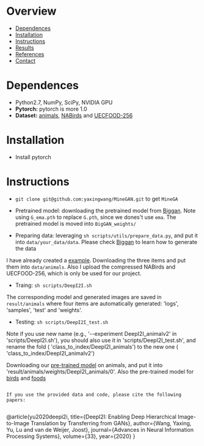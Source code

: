 # Overview 
- [Dependences](#dependences)
- [Installation](#installtion)
- [Instructions](#instructions)
- [Results](#results)
- [References](#references)
- [Contact](#contact)
# Dependences 
- Python2.7, NumPy, SciPy, NVIDIA GPU
- **Pytorch:** pytorch is more 1.0
- **Dataset:** [animals](https://github.com/NVlabs/FUNIT), [NABirds](https://dl.allaboutbirds.org/nabirds) and [UECFOOD-256](http://foodcam.mobi/dataset256.html) 

# Installation 
- Install pytorch
# Instructions

- `git clone git@github.com:yaxingwang/MineGAN.git` to get `MineGA`

- Pretrained model: downloading the pretrained model from [Biggan](https://github.com/ajbrock/BigGAN-PyTorch). Note using `G_ema.pth` to replace `G.pth`, since we dones't use `ema`. The pretrained model is moved into `BigGAN_weights/` 


- Preparing data: leveraging  `sh scripts/utils/prepare_data.py`, and put it into `data/your_data/data`. Please check [Biggan](https://github.com/ajbrock/BigGAN-PyTorch) to learn how to generate the data 

I have already created a [example](https://drive.google.com/drive/folders/1Wvmz_SHlJekHjuC4UJCncxdcJsYlwcCb?usp=sharing). Downloading the three items and put them into `data/animals`. Also I upload the compressed NABirds and UECFOOD-256, which is only be used for our project.  

- Traing: ```sh scripts/DeepI2I.sh```

The corresponding model and generated images are saved in   `result/animals` where four items are automatically generated: 'logs', 'samples', 'test' and 'weights'.  


- Testing: ```sh scripts/DeepI2I_test.sh```

Note if you use new name (e.g., '--experiment DeepI2I_animalv2' in 'scripts/DeepI2I.sh'), you should also use it in  'scripts/DeepI2I_test.sh', and rename the  fold ( 'class_to_index/DeepI2I_animals') to the new one ( 'class_to_index/DeepI2I_animalv2') 

Downloading  our [pre-trained model](https://drive.google.com/drive/folders/19pSSiNDmebtm17ymw3tYe5V5G9wI6RHR?usp=sharing) on animals, and put it into 'result/animals/weights/DeepI2I_animals/0'. Also the pre-trained model for [birds](https://drive.google.com/drive/folders/1gZpkFzLp9w8X1PsTiqPrPJWll5DgX2XP?usp=sharing) and [foods](updating)


```

If you use the provided data and code, please cite the following papers:
 
```

@article{yu2020deepi2i,
  title={DeepI2I: Enabling Deep Hierarchical Image-to-Image Translation by Transferring from GANs},
  author={Wang, Yaxing, Yu, Lu and van de Weijer, Joost},
  journal={Advances in Neural Information Processing Systems},
  volume={33},
  year={2020}
}

```
